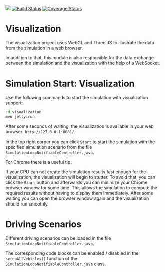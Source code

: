 <a href="https://codeclimate.com/github/MontiSim/visualization/maintainability"><img src="https://api.codeclimate.com/v1/badges/3357d170e5a3cc2ea748/maintainability" /></a>   [![Build Status](https://travis-ci.org/MontiSim/visualization.svg?branch=master)](https://travis-ci.org/MontiSim/visualization)   [![Coverage Status](https://coveralls.io/repos/github/MontiSim/visualization/badge.svg?branch=master)](https://coveralls.io/github/MontiSim/visualization?branch=master)

# Visualization
The visualization project uses WebGL and Three.JS to illustrate the data from the simulation in a web browser.

In addition to that, this module is also responsible for the data exchange between the simulation and the visualization with the help of a WebSocket.

# Simulation Start: Visualization
Use the following commands to start the simulation with visualization support:

```bash
cd visualization
mvn jetty:run
```

After some seconds of waiting, the visualization is available in your web browser: `http://127.0.0.1:8081/`.

In the top right corner you can click `Start` to start the simulation with the specified simulation scenario from the file `SimulationLoopNotifiableController.java`.

For Chrome there is a useful tip:

If your CPU can not create the simulation results fast enough for the visualization, the visualization will begin to stutter. To avoid that, you can click the `Start` button and afterwards you can minimize your Chrome browser window for some time. This allows the simulation to compute the required results without having to display them immediately. After some waiting you can open the browser window again and the visualization should run smoothly.

# Driving Scenarios
Different driving scenarios can be loaded in the file `SimulationLoopNotifiableController.java`.

The corresponding code blocks can be enabled / disabled in the `setupAllVehicles()` function of the `SimulationLoopNotifiableController.java` class.
